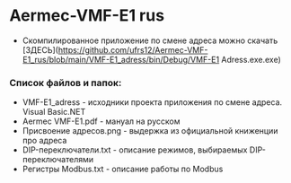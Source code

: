 # Aermec-VMF-E1 rus
* Скомпилированное приложение по смене адреса можно скачать [ЗДЕСЬ](https://github.com/ufrs12/Aermec-VMF-E1_rus/blob/main/VMF-E1_adress/bin/Debug/VMF-E1 Adress.exe.exe)
### Список файлов и папок:
* VMF-E1_adress - исходники проекта приложения по смене адреса. Visual Basic.NET
* Aermec VMF-E1.pdf - мануал на русском
* Присвоение адресов.png - выдержка из официальной книженции про адреса
* DIP-переключатели.txt - описание режимов, выбираемых DIP-переключателями
* Регистры Modbus.txt - описание работы по Modbus
